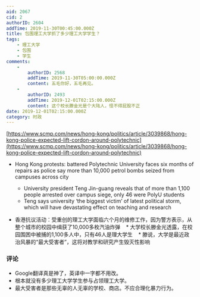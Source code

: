 ```yaml
---
aid: 2067
cid: 2
authorID: 2604
addTime: 2019-11-30T00:45:00.000Z
title: 包围理工大学抓了多少理工大学学生？
tags:
    - 理工大学
    - 包围
    - 学生
comments:
    -
        authorID: 2568
        addTime: 2019-11-30T05:00:00.000Z
        content: 五毛你好，五毛再见。
    -
        authorID: 2493
        addTime: 2019-12-01T02:15:00.000Z
        content: 这个校长滕金光是个大陆人，怪不得屁股不正
date: 2019-12-01T02:15:00.000Z
category: 时政
---
```


[https://www.scmp.com/news/hong-kong/politics/article/3039868/hong-kong-police-expected-lift-cordon-around-polytechnic](https://www.scmp.com/news/hong-kong/politics/article/3039868/hong-kong-police-expected-lift-cordon-around-polytechnic)

*   Hong Kong protests: battered Polytechnic University faces six months of repairs as police say more than 10,000 petrol bombs seized from campuses across city
    
    *   University president Teng Jin-guang reveals that of more than 1,100 people arrested over campus siege, only 46 were PolyU students
    *   Teng says university ‘the biggest victim’ of latest political storm, which will have devastating effect on teaching and research
*   香港抗议活动：受重创的理工大学面临六个月的维修工作，因为警方表示，从整个城市的校园中缉获了10,000多枚汽油炸弹    \* 大学校长滕金光透露，在校园围困中被捕的1,100多人中，只有46人是理大学生    \* 滕说，大学是最近政治风暴的“最大受害者”，这将对教学和研究产生毁灭性影响
    

### [](#%E8%AF%84%E8%AE%BA)评论

*   Google翻译真是神了，英译中一字都不用改。
*   根本就没有多少理工大学学生参与占领理工大学。
*   最大受害者是那些无辜的人无辜的学校、商店。不应合理化暴力行为。
